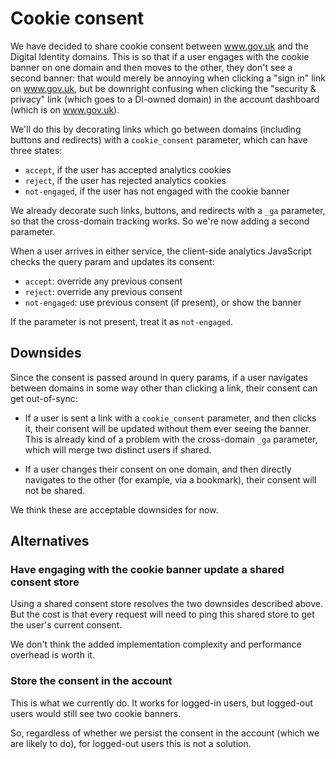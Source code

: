 Cookie consent
==============

We have decided to share cookie consent between www.gov.uk and the
Digital Identity domains.  This is so that if a user engages with the
cookie banner on one domain and then moves to the other, they don't
see a second banner: that would merely be annoying when clicking a
"sign in" link on www.gov.uk, but be downright confusing when clicking
the "security & privacy" link (which goes to a DI-owned domain) in the
account dashboard (which is on www.gov.uk).

We'll do this by decorating links which go between domains (including
buttons and redirects) with a `cookie_consent` parameter, which can
have three states:

- `accept`, if the user has accepted analytics cookies
- `reject`, if the user has rejected analytics cookies
- `not-engaged`, if the user has not engaged with the cookie banner

We already decorate such links, buttons, and redirects with a `_ga`
parameter, so that the cross-domain tracking works.  So we're now
adding a second parameter.

When a user arrives in either service, the client-side analytics
JavaScript checks the query param and updates its consent:

- `accept`: override any previous consent
- `reject`: override any previous consent
- `not-engaged`: use previous consent (if present), or show the banner

If the parameter is not present, treat it as `not-engaged`.


Downsides
---------

Since the consent is passed around in query params, if a user
navigates between domains in some way other than clicking a link,
their consent can get out-of-sync:

- If a user is sent a link with a `cookie_consent` parameter, and then
  clicks it, their consent will be updated without them ever seeing
  the banner.  This is already kind of a problem with the cross-domain
  `_ga` parameter, which will merge two distinct users if shared.

- If a user changes their consent on one domain, and then directly
  navigates to the other (for example, via a bookmark), their consent
  will not be shared.

We think these are acceptable downsides for now.


Alternatives
------------

### Have engaging with the cookie banner update a shared consent store

Using a shared consent store resolves the two downsides described
above.  But the cost is that every request will need to ping this
shared store to get the user's current consent.

We don't think the added implementation complexity and performance
overhead is worth it.

### Store the consent in the account

This is what we currently do.  It works for logged-in users, but
logged-out users would still see two cookie banners.

So, regardless of whether we persist the consent in the account (which
we are likely to do), for logged-out users this is not a solution.
